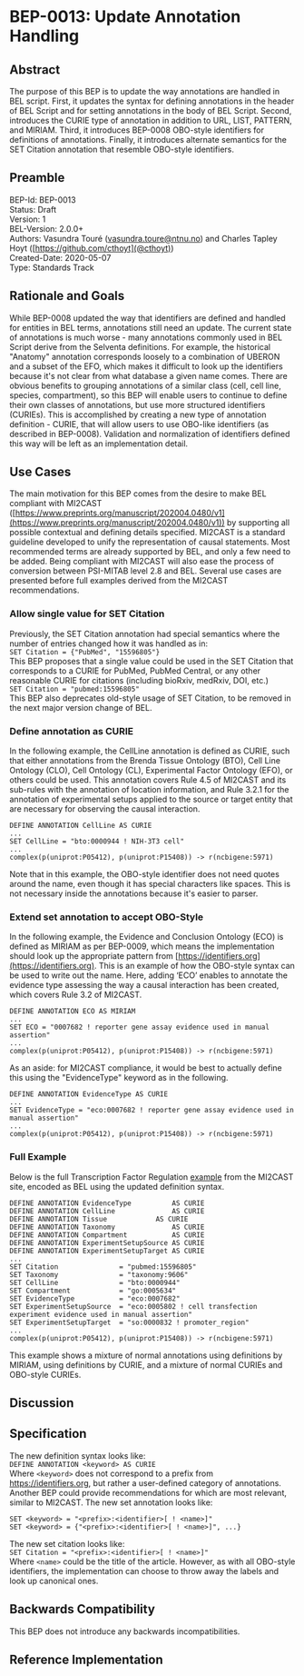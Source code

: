 
# BEP-0013: Update Annotation Handling

## Abstract
The purpose of this BEP is to update the way annotations are handled in BEL script. First, it updates the syntax for defining annotations in the header of BEL Script and for setting annotations in the body of BEL Script. Second, introduces the CURIE type of annotation in addition to URL, LIST, PATTERN, and MIRIAM. Third, it introduces BEP-0008 OBO-style identifiers for definitions of annotations. Finally, it introduces alternate semantics for the SET Citation annotation that resemble OBO-style identifiers.

## Preamble
BEP-Id: BEP-0013  
Status: Draft  
Version: 1  
BEL-Version: 2.0.0+  
Authors: Vasundra Touré ([vasundra.toure@ntnu.no](mailto:vasundra.toure@ntnu.no)) and Charles Tapley Hoyt ([https://github.com/cthoyt](@cthoyt))  
Created-Date: 2020-05-07  
Type: Standards Track

## Rationale and Goals    
While BEP-0008 updated the way that identifiers are defined and handled for entities in BEL terms, annotations still need an update. The current state of annotations is much worse - many annotations commonly used in BEL Script derive from the Selventa definitions. For example, the historical "Anatomy" annotation corresponds loosely to a combination of UBERON and a subset of the EFO, which makes it difficult to look up the identifiers because it's not clear from what database a given name comes.
There are obvious benefits to grouping annotations of a similar class (cell, cell line, species, compartment), so this BEP will enable users to continue to define their own classes of annotations, but use more structured identifiers (CURIEs). This is accomplished by creating a new type of annotation definition - CURIE, that will allow users to use OBO-like identifiers (as described in BEP-0008). Validation and normalization of identifiers defined this way will be left as an implementation detail.

## Use Cases
The main motivation for this BEP comes from the desire to make BEL compliant with MI2CAST ([https://www.preprints.org/manuscript/202004.0480/v1](https://www.preprints.org/manuscript/202004.0480/v1)) by supporting all possible contextual and defining details specified. MI2CAST is a standard guideline developed to unify the representation of causal statements. Most recommended terms are already supported by BEL, and only a few need to be added. Being compliant with MI2CAST will also ease the process of conversion between PSI-MITAB level 2.8 and BEL. Several use cases are presented before full examples derived from the MI2CAST recommendations.

### Allow single value for SET Citation
Previously, the SET Citation annotation had special semantics where the number of entries changed how it was handled as in:  
`SET Citation = {"PubMed", "15596805"}`  
This BEP proposes that a single value could be used in the SET Citation that corresponds to a CURIE for PubMed, PubMed Central, or any other reasonable CURIE for citations (including bioRxiv, medRxiv, DOI, etc.)  
`SET Citation = "pubmed:15596805"`  
This BEP also deprecates old-style usage of SET Citation, to be removed in the next major version change of BEL.

### Define annotation as CURIE
In the following example, the CellLine annotation is defined as CURIE, such that either annotations from the Brenda Tissue Ontology (BTO), Cell Line Ontology (CLO), Cell Ontology (CL), Experimental Factor Ontology (EFO), or others could be used. This annotation covers Rule 4.5 of MI2CAST and its sub-rules with the annotation of location information, and Rule 3.2.1 for the annotation of experimental setups applied to the source or target entity that are necessary for observing the causal interaction.
```
DEFINE ANNOTATION CellLine AS CURIE  
...  
SET CellLine = "bto:0000944 ! NIH-3T3 cell"  
...  
complex(p(uniprot:P05412), p(uniprot:P15408)) -> r(ncbigene:5971)
```
Note that in this example, the OBO-style identifier does not need quotes around the name, even though it has special characters like spaces. This is not necessary inside the annotations because it's easier to parser.

### Extend set annotation to accept OBO-Style
In the following example, the Evidence and Conclusion Ontology (ECO) is defined as MIRIAM as per BEP-0009, which means the implementation should look up the appropriate pattern from [https://identifiers.org](https://identifiers.org). This is an example of how the OBO-style syntax can be used to write out the name. Here, adding ‘ECO’ enables to annotate the evidence type assessing the way a causal interaction has been created, which covers Rule 3.2 of MI2CAST.
```
DEFINE ANNOTATION ECO AS MIRIAM
...
SET ECO = "0007682 ! reporter gene assay evidence used in manual assertion"
...
complex(p(uniprot:P05412), p(uniprot:P15408)) -> r(ncbigene:5971)
```
As an aside: for MI2CAST compliance, it would be best to actually define this using the "EvidenceType" keyword as in the following.
```
DEFINE ANNOTATION EvidenceType AS CURIE
...
SET EvidenceType = "eco:0007682 ! reporter gene assay evidence used in manual assertion"
...
complex(p(uniprot:P05412), p(uniprot:P15408)) -> r(ncbigene:5971)
```

### Full Example
Below is the full Transcription Factor Regulation [example](https://github.com/MI2CAST/MI2CAST/blob/master/examples/2TF-TG.md) from the MI2CAST site, encoded as BEL using the updated definition syntax.
```
DEFINE ANNOTATION EvidenceType          AS CURIE
DEFINE ANNOTATION CellLine              AS CURIE
DEFINE ANNOTATION Tissue            AS CURIE
DEFINE ANNOTATION Taxonomy              AS CURIE
DEFINE ANNOTATION Compartment           AS CURIE
DEFINE ANNOTATION ExperimentSetupSource AS CURIE
DEFINE ANNOTATION ExperimentSetupTarget AS CURIE
...
SET Citation               = "pubmed:15596805"
SET Taxonomy               = "taxonomy:9606"
SET CellLine               = "bto:0000944"
SET Compartment            = "go:0005634"
SET EvidenceType           = "eco:0007682"
SET ExperimentSetupSource  = "eco:0005802 ! cell transfection experiment evidence used in manual assertion"
SET ExperimentSetupTarget  = "so:0000832 ! promoter_region"
...
complex(p(uniprot:P05412), p(uniprot:P15408)) -> r(ncbigene:5971)
```
This example shows a mixture of normal annotations using definitions by MIRIAM, using definitions by CURIE, and a mixture of normal CURIEs and OBO-style CURIEs.

## Discussion


## Specification
The new definition syntax looks like:  
`DEFINE ANNOTATION <keyword> AS CURIE`  
Where `<keyword>` does not correspond to a prefix from https://identifiers.org, but rather a user-defined category of annotations. Another BEP could provide recommendations for which are most relevant, similar to MI2CAST.
The new set annotation looks like:
```
SET <keyword> = "<prefix>:<identifier>[ ! <name>]"
SET <keyword> = {"<prefix>:<identifier>[ ! <name>]", ...}
```
The new set citation looks like:  
`SET Citation = "<prefix>:<identifier>[ ! <name>]"`  
Where `<name>` could be the title of the article. However, as with all OBO-style identifiers, the implementation can choose to throw away the labels and look up canonical ones.

## Backwards Compatibility
This BEP does not introduce any backwards incompatibilities.

## Reference Implementation


